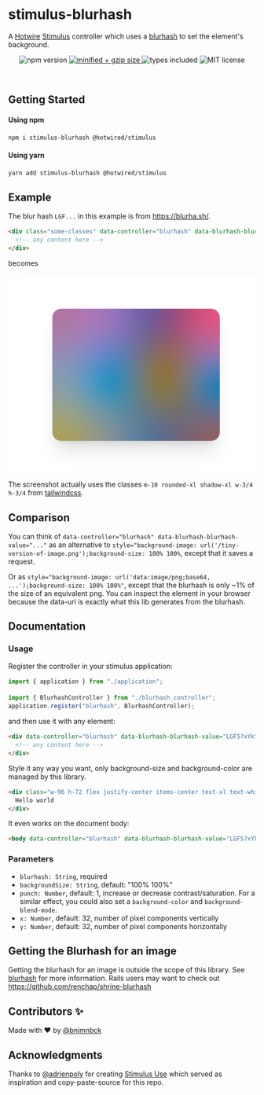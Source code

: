 # stimulus-blurhash

A [Hotwire](https://hotwired.dev/) [Stimulus](https://stimulus.hotwired.dev/) controller which uses a [blurhash](https://blurha.sh/) to set the element's background.

<p align="center">
  <img src="https://badgen.net/npm/v/stimulus-blurhash" alt="npm version">
  <a href="https://bundlephobia.com/result?p=stimulus-blurhash" rel="nofollow">
    <img src="https://badgen.net/bundlephobia/minzip/stimulus-blurhash" alt="minified + gzip size">
  </a>
  <img src="https://badgen.net/npm/types/tslib" alt="types included">
  <img src="https://badgen.net/npm/license/stimulus-blurhash" alt="MIT license">
</p>
<br />


## Getting Started

#### Using npm
```bash
npm i stimulus-blurhash @hotwired/stimulus
```

#### Using yarn
```bash
yarn add stimulus-blurhash @hotwired/stimulus
```

## Example

The blur hash `LGF...` in this example is from https://blurha.sh/.

```html
<div class="some-classes" data-controller="blurhash" data-blurhash-blurhash-value="LGF5?xYk^6#M@-5c,1J5@[or[Q6." data-blurhash-x-value="4" data-blurhash-y-value="3">
  <!-- any content here -->
</div>
```

becomes

<img src="./docs/blurhash-example.png" alt="rendered blurhash">

The screenshot actually uses the classes `m-10 rounded-xl shadow-xl w-3/4 h-3/4` from [tailwindcss](https://tailwindcss.com/).

## Comparison

You can think of `data-controller="blurhash" data-blurhash-blurhash-value="..."` as an alternative to `style="background-image: url('/tiny-version-of-image.png');background-size: 100% 100%`, except that it saves a request.

Or as `style="background-image: url('data:image/png;base64, ...');background-size: 100% 100%"`, except that the blurhash is only ~1% of the size of an equivalent png. You can inspect the element in your browser because the data-url is exactly what this lib generates from the blurhash.

## Documentation

### Usage

Register the controller in your stimulus application:

```js
import { application } from "./application";

import { BlurhashController } from "./blurhash_controller";
application.register("blurhash", BlurhashController);
```

and then use it with any element:

```html
<div data-controller="blurhash" data-blurhash-blurhash-value="LGF5?xYk^6#M@-5c,1J5@[or[Q6.">
  <!-- any content here -->
</div>
```

Style it any way you want, only background-size and background-color are managed by this library.

```html
<div class="w-96 h-72 flex justify-center items-center text-xl text-white m-10 rounded-xl shadow-xl bg-red-500 bg-blend-difference" data-controller="blurhash" data-blurhash-blurhash-value="LGF5?xYk^6#M@-5c,1J5@[or[Q6.">
  Hello world
</div>
```

It even works on the document body:

```html
<body data-controller="blurhash" data-blurhash-blurhash-value="LGF5?xYk^6#M@-5c,1J5@[or[Q6.">...</body>
```

### Parameters

* `blurhash: String`, required
* `backgroundSize: String`, default: "100% 100%"
* `punch: Number`, default: 1, increase or decrease contrast/saturation. For a similar effect, you could also set a `background-color` and `background-blend-mode`.
* `x: Number`, default: 32, number of pixel components vertically
* `y: Number`, default: 32, number of pixel components horizontally

## Getting the Blurhash for an image

Getting the blurhash for an image is outside the scope of this library. See [blurhash](https://blurha.sh/) for more information. Rails users may want to check out https://github.com/renchap/shrine-blurhash


## Contributors ✨

Made with :heart: by [@bnjmnbck](https://twitter.com/bnjmnbck)

## Acknowledgments

Thanks to [@adrienpoly](https://twitter.com/adrienpoly) for creating [Stimulus Use](https://github.com/stimulus-use/stimulus-use) which served as inspiration and copy-paste-source for this repo.